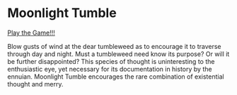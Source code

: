 # Moonlight Tumble

[Play the Game!!!](http://tumble.ethandavidson.com/)

Blow gusts of wind at the dear tumbleweed as to encourage it to traverse through day and night. Must a tumbleweed need know its purpose? Or will it be further disappointed? This species of thought is uninteresting to the enthusiastic eye, yet necessary for its documentation in history by the ennuian. Moonlight Tumble encourages the rare combination of existential thought and merry.
